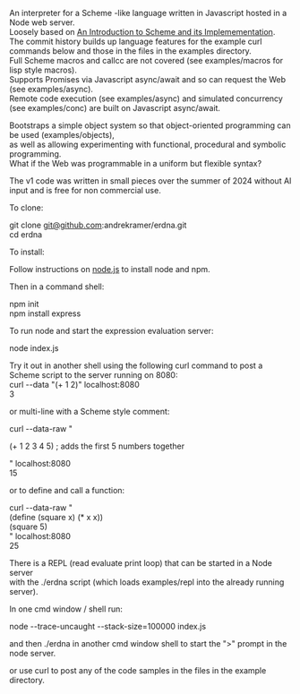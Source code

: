 An interpreter for a Scheme -like language written in Javascript hosted in a Node web server.  
Loosely based on
[An Introduction to Scheme and its Implemementation](https://docs.scheme.org/schintro/schintro_toc.html).  
The commit history builds up language features for the example curl commands below
and those in the files in the examples directory.  
Full Scheme macros and callcc are not covered (see examples/macros for lisp style macros).  
Supports Promises via Javascript async/await and so can request the Web (see examples/async).  
Remote code execution (see examples/async) and simulated concurrency (see examples/conc) are built on Javascript async/await.  

Bootstraps a simple object system so that object-oriented programming can be used (examples/objects),  
as well as allowing experimenting with functional, procedural and symbolic programming.   
What if the Web was programmable in a uniform but flexible syntax?  

The v1 code was written in small pieces over the summer of 2024 without AI input and is free for non commercial use.  

To clone:

git clone git@github.com:andrekramer/erdna.git  
cd erdna  

To install:  

Follow instructions on [node.js](https://nodejs.org/en/download/package-manager) to install node and npm.  

Then in a command shell:  

npm init  
npm install express  

To run node and start the expression evaluation server:  

node index.js   

Try it out in another shell using the following curl command to post a Scheme script to the server running on 8080:  
curl --data "(+ 1 2)" localhost:8080    
3   

or multi-line with a Scheme style comment:    

curl --data-raw "   
  
 (+ 1 2 3 4 5) ; adds the first 5 numbers together   
 
" localhost:8080    
15  

or to define and call a function:

curl --data-raw "  
(define (square x) (* x x))  
(square 5)  
" localhost:8080     
25

There is a REPL (read evaluate print loop) that can be started in a Node server  
with the ./erdna script (which loads examples/repl into the already running server).    
  
In one cmd window / shell run:  
  
node --trace-uncaught --stack-size=100000 index.js   
  
and then ./erdna in another cmd window shell to start the ">" prompt in the node server.  

or use curl to post any of the code samples in the files in the example directory.  
  
